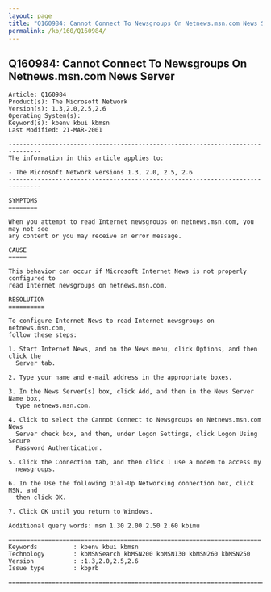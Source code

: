 ```yaml
---
layout: page
title: "Q160984: Cannot Connect To Newsgroups On Netnews.msn.com News Server"
permalink: /kb/160/Q160984/
---
```


## Q160984: Cannot Connect To Newsgroups On Netnews.msn.com News Server

	Article: Q160984
	Product(s): The Microsoft Network
	Version(s): 1.3,2.0,2.5,2.6
	Operating System(s): 
	Keyword(s): kbenv kbui kbmsn
	Last Modified: 21-MAR-2001
	
	-------------------------------------------------------------------------------
	The information in this article applies to:
	
	- The Microsoft Network versions 1.3, 2.0, 2.5, 2.6 
	-------------------------------------------------------------------------------
	
	SYMPTOMS
	========
	
	When you attempt to read Internet newsgroups on netnews.msn.com, you may not see
	any content or you may receive an error message.
	
	CAUSE
	=====
	
	This behavior can occur if Microsoft Internet News is not properly configured to
	read Internet newsgroups on netnews.msn.com.
	
	RESOLUTION
	==========
	
	To configure Internet News to read Internet newsgroups on netnews.msn.com,
	follow these steps:
	
	1. Start Internet News, and on the News menu, click Options, and then click the
	  Server tab.
	
	2. Type your name and e-mail address in the appropriate boxes.
	
	3. In the News Server(s) box, click Add, and then in the News Server Name box,
	  type netnews.msn.com.
	
	4. Click to select the Cannot Connect to Newsgroups on Netnews.msn.com News
	  Server check box, and then, under Logon Settings, click Logon Using Secure
	  Password Authentication.
	
	5. Click the Connection tab, and then click I use a modem to access my
	  newsgroups.
	
	6. In the Use the following Dial-Up Networking connection box, click MSN, and
	  then click OK.
	
	7. Click OK until you return to Windows.
	
	Additional query words: msn 1.30 2.00 2.50 2.60 kbimu
	
	======================================================================
	Keywords          : kbenv kbui kbmsn 
	Technology        : kbMSNSearch kbMSN200 kbMSN130 kbMSN260 kbMSN250
	Version           : :1.3,2.0,2.5,2.6
	Issue type        : kbprb
	
	=============================================================================
	
